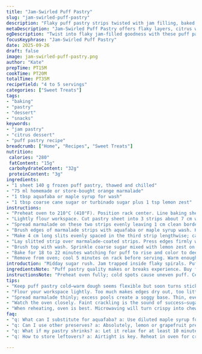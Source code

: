 ```yaml
---
title: "Jam-Swirled Puff Pastry"
slug: "jam-swirled-puff-pastry"
description: "Flaky puff pastry strips twisted with jam filling, baked until golden with a crunchy sugar topping. Adjusted from a classic, swapping basic jam for citrus marmalade and replacing traditional eggs with a plant-based wash. Focuses on texture and aroma cues rather than strict timings. Ideal for 4 to 5 servings, simple ingredients, quick prep. Tips included to handle dough elasticity and prevent sogginess. Sugar caramelizes audibly while baking, edges turn crisp and fragrant. Practical twists to fit allergy concerns or pantry shortages."
metaDescription: "Jam-Swirled Puff Pastry offers flaky layers, citrus warmth, and jam-filled delight. A treat perfect for quick indulgence in the afternoon."
ogDescription: "Twist into flaky jam-filled goodness with these puff pastry strips. Simple, quick, and a twist on tradition using citrus marmalade."
focusKeyphrase: "Jam-Swirled Puff Pastry"
date: 2025-09-26
draft: false
image: jam-swirled-puff-pastry.png
author: "Kate"
prepTime: PT15M
cookTime: PT20M
totalTime: PT35M
recipeYield: "4 to 5 servings"
categories: ["Sweet Treats"]
tags:
- "baking"
- "pastry"
- "dessert"
- "snacks"
keywords:
- "jam pastry"
- "citrus dessert"
- "puff pastry recipe"
breadcrumb: ["Home", "Recipes", "Sweet Treats"]
nutrition: 
 calories: "280"
 fatContent: "15g"
 carbohydrateContent: "32g"
 proteinContent: "3g"
ingredients:
- "1 sheet 140 g frozen puff pastry, thawed and chilled"
- "75 ml homemade or store-bought orange marmalade"
- "1 tbsp aquafaba or maple syrup for wash"
- "1 tbsp coarse cane sugar or turbinado sugar plus 1 tsp lemon zest"
instructions:
- "Preheat oven to 210°C (410°F). Position rack center. Line baking sheet with parchment or silicone mat."
- "Lightly flour workspace. Cut pastry sheet into 3 strips about 7 cm wide. Lay two strips on the baking sheet."
- "Spread marmalade on these two strips evenly leaving 1 cm clean border at edges. Avoid puddles or too thick layers to prevent sogginess."
- "Brush edges of marmalade strips with aquafaba or maple syrup wash. Keeps layers sealed and browns crust."
- "Make 4 cm long slits evenly spaced in the third strip lengthwise; careful not to cut through edges."
- "Lay slitted strip over marmalade-coated strips. Press edges firmly with tines of a fork to seal jam inside. Avoid tearing dough, stretch gently if needed."
- "Brush top with wash. Sprinkle coarse sugar mixed with lemon zest on edges and slight shimmer on top."
- "Bake for 18 to 22 minutes watching for puff to rise and color to deepen to golden amber. Listen for faint crackles from sugar caramelizing. Edges crisp and slightly stiff to touch when ready."
- "Remove from oven; cool 5 minutes on rack before serving. Warm enough to smell citrus and butter but not hot enough to burn mouth."
introduction: "Midday sugar rush. Jam trapped inside flaky spirals. Puff pastry needs cold handling, no shortcuts or you risk soggy mess. Marmalade substitutes standard jam — bright citrus oils cut sweetness, keep bite. Aquafaba, the chickpea water, replaces egg wash for gloss and seal without dairy or allergies. Coarse sugar gives crunch and toasty caramel notes. Oven heat creates scent explosion — butter, citrus, faintly burnt sugar. Timing's an art — look for browned, crisp edges, gentle crackles. Kitchen smells rise, pastry lifts, pulls apart in layers. Texture contrast — sticky jam, crisp shell, slight chew. Technique matters — pressure seals jam, slits vent steam, no bursting. Work fast, keep dough chilled. A snack for 4 or 5 hungry mouths, versatile and fuss-free."
ingredientsNote: "Puff pastry quality makes or breaks experience. Buy frozen, chill thoroughly before working to maintain layers and prevent shrinkage. Orange marmalade chosen for zesty acid that cuts through flaky richness. Substitute with any citrus-based preserve for dimension — grapefruit or lemon works well. Aquafaba is an allergy-friendly alternative to eggs for wash; if unavailable, maple syrup diluted with water helps with sheen and adhesion but watch sugar burn risk. Coarse cane sugar or turbinado adds crunch and subtle molasses flavor, not just sweetness. Lemon zest tucked with sugar introduces brightness and subtle aroma. Adjust sugar types or zest based on pantry stocks, but coarse sugar and zest combo best signals doneness through caramel crackles during bake."
instructionsNote: "Preheat oven fully; cold spots cause uneven puff. Center rack placement ensures even browning. Dust surface flour sparingly — too much dries edges, too little sticks. Cutting into three strips balances filling and ease of handling— narrower strips risk over-saturation, wider take longer and bake unevenly. Spread marmalade thin, avoid pooling. Pooling equals soggy bottom layers. Brush edges with aquafaba wash before sealing; it glues without sogginess or flavor alteration. Slits vent steam, prevent dough bursting. Handle dough gently—if resistant, rest 5 minutes at room temp, then continue. Fork-press sealed edges firmly but gently to avoid tearing. Wash top lightly, too thick leads to burn. Sprinkle sugar mostly on edges where caramelization traps moisture and crunch. Watch color—not just time. 18 minutes minimum; check for amber skin and crisp edge feel, not soft or doughy. Remove to rack, cool briefly to firm layers and avoid steam sogginess. Serve warm for best texture contrast; cold makes pastry chewy, warm melts jam and heightens aromas. Leftovers reheat briefly; crispness best day of bake."
tips:
- "Keep puff pastry cold—warm dough seems flexible but soon turns sticky. Cold handling maintains layers and prevents unwanted shrink. Work quickly."
- "Flour your workspace lightly. Too much makes edges dry out, too little causes sticking. Cut strips carefully, aim for about 7 cm width — thicker means longer bake time."
- "Spread marmalade thinly; excess pools create a soggy base. Thin, even layers avoid sogginess. Press edges firmly while sealing to keep jam trapped inside."
- "Watch the oven closely. Faint crackling is the sound of success—sugar caramelizing. Color cues matter. Golden amber edges signal crispy, ready pastry."
- "When reheating, oven is best. Microwaving will turn crispy into chewy. 180°C for about 5 minutes works wonders. A bit of time goes a long way."
faq:
- "q: What can I substitute for aquafaba? a: Use diluted maple syrup for wash. Just mix with water, brush lightly. Watch for burning at high temps."
- "q: Can I use other preserves? a: Absolutely, lemon or grapefruit preserves can add unique flavor. Just watch marmalade's acidity level."
- "q: What if my pastry shrinks? a: Let it relax for at least 10 minutes in chill. Then you can work, over stretching worsens issues."
- "q: How to store leftovers? a: Airtight is key. Reheat in oven for crispiness. Never in microwave unless you love soggy pastry."

---
```

